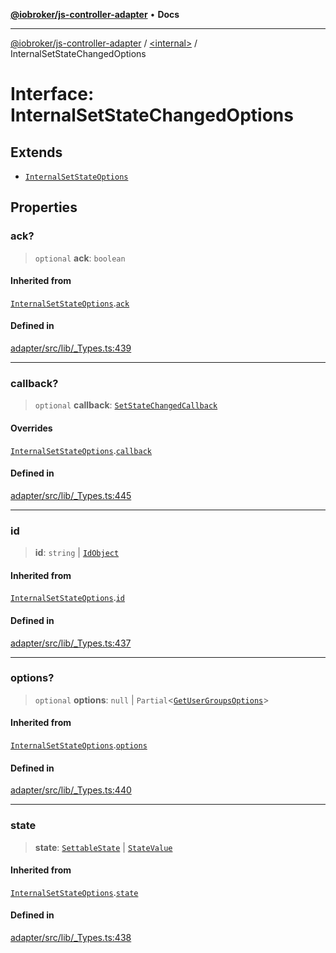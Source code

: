 [**@iobroker/js-controller-adapter**](../../README.md) • **Docs**

***

[@iobroker/js-controller-adapter](../../globals.md) / [\<internal\>](../README.md) / InternalSetStateChangedOptions

# Interface: InternalSetStateChangedOptions

## Extends

- [`InternalSetStateOptions`](InternalSetStateOptions.md)

## Properties

### ack?

> `optional` **ack**: `boolean`

#### Inherited from

[`InternalSetStateOptions`](InternalSetStateOptions.md).[`ack`](InternalSetStateOptions.md#ack)

#### Defined in

[adapter/src/lib/\_Types.ts:439](https://github.com/ioBroker/ioBroker.js-controller/blob/b499d83cda369ad8a77cd1584bbda2b5b44bf993/packages/adapter/src/lib/_Types.ts#L439)

***

### callback?

> `optional` **callback**: [`SetStateChangedCallback`](../type-aliases/SetStateChangedCallback.md)

#### Overrides

[`InternalSetStateOptions`](InternalSetStateOptions.md).[`callback`](InternalSetStateOptions.md#callback)

#### Defined in

[adapter/src/lib/\_Types.ts:445](https://github.com/ioBroker/ioBroker.js-controller/blob/b499d83cda369ad8a77cd1584bbda2b5b44bf993/packages/adapter/src/lib/_Types.ts#L445)

***

### id

> **id**: `string` \| [`IdObject`](IdObject.md)

#### Inherited from

[`InternalSetStateOptions`](InternalSetStateOptions.md).[`id`](InternalSetStateOptions.md#id)

#### Defined in

[adapter/src/lib/\_Types.ts:437](https://github.com/ioBroker/ioBroker.js-controller/blob/b499d83cda369ad8a77cd1584bbda2b5b44bf993/packages/adapter/src/lib/_Types.ts#L437)

***

### options?

> `optional` **options**: `null` \| `Partial`\<[`GetUserGroupsOptions`](GetUserGroupsOptions.md)\>

#### Inherited from

[`InternalSetStateOptions`](InternalSetStateOptions.md).[`options`](InternalSetStateOptions.md#options)

#### Defined in

[adapter/src/lib/\_Types.ts:440](https://github.com/ioBroker/ioBroker.js-controller/blob/b499d83cda369ad8a77cd1584bbda2b5b44bf993/packages/adapter/src/lib/_Types.ts#L440)

***

### state

> **state**: [`SettableState`](../type-aliases/SettableState.md) \| [`StateValue`](../type-aliases/StateValue.md)

#### Inherited from

[`InternalSetStateOptions`](InternalSetStateOptions.md).[`state`](InternalSetStateOptions.md#state)

#### Defined in

[adapter/src/lib/\_Types.ts:438](https://github.com/ioBroker/ioBroker.js-controller/blob/b499d83cda369ad8a77cd1584bbda2b5b44bf993/packages/adapter/src/lib/_Types.ts#L438)
